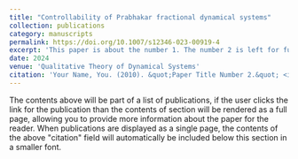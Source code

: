 ```yaml
---
title: "Controllability of Prabhakar fractional dynamical systems"
collection: publications
category: manuscripts
permalink: https://doi.org/10.1007/s12346-023-00919-4
excerpt: 'This paper is about the number 1. The number 2 is left for future work.'
date: 2024
venue: 'Qualitative Theory of Dynamical Systems'
citation: 'Your Name, You. (2010). &quot;Paper Title Number 2.&quot; <i>Journal 1</i>. 1(2).'
---
```

The contents above will be part of a list of publications, if the user clicks the link for the publication than the contents of section will be rendered as a full page, allowing you to provide more information about the paper for the reader. When publications are displayed as a single page, the contents of the above "citation" field will automatically be included below this section in a smaller font.
